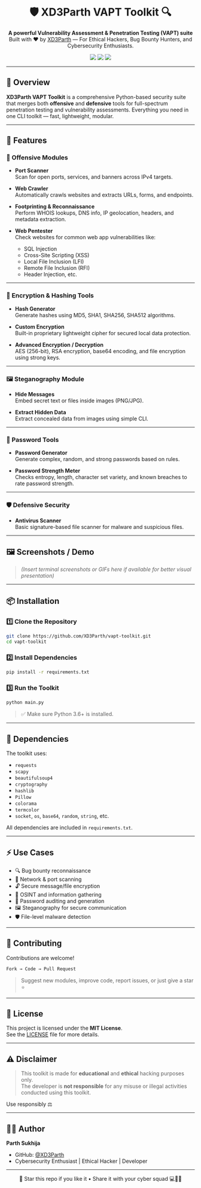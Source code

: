 <h1 align="center">🛡️ XD3Parth VAPT Toolkit 🔍</h1>

<p align="center">
  <b>A powerful Vulnerability Assessment & Penetration Testing (VAPT) suite</b><br>
  Built with ❤️ by <a href="https://github.com/XD3Parth">XD3Parth</a> — For Ethical Hackers, Bug Bounty Hunters, and Cybersecurity Enthusiasts.
</p>

<p align="center">
  <img src="https://img.shields.io/badge/Language-Python3-blue?style=for-the-badge" />
  <img src="https://img.shields.io/badge/License-MIT-green?style=for-the-badge" />
  <img src="https://img.shields.io/badge/Maintainer-XD3Parth-purple?style=for-the-badge" />
</p>

---

## 🚀 Overview

**XD3Parth VAPT Toolkit** is a comprehensive Python-based security suite that merges both **offensive** and **defensive** tools for full-spectrum penetration testing and vulnerability assessments. Everything you need in one CLI toolkit — fast, lightweight, modular.

---

## 🧰 Features

### 🔧 Offensive Modules
- **Port Scanner**  
  Scan for open ports, services, and banners across IPv4 targets.

- **Web Crawler**  
  Automatically crawls websites and extracts URLs, forms, and endpoints.

- **Footprinting & Reconnaissance**  
  Perform WHOIS lookups, DNS info, IP geolocation, headers, and metadata extraction.

- **Web Pentester**  
  Check websites for common web app vulnerabilities like:
  - SQL Injection
  - Cross-Site Scripting (XSS)
  - Local File Inclusion (LFI)
  - Remote File Inclusion (RFI)
  - Header Injection, etc.

---

### 🔐 Encryption & Hashing Tools
- **Hash Generator**  
  Generate hashes using MD5, SHA1, SHA256, SHA512 algorithms.

- **Custom Encryption**  
  Built-in proprietary lightweight cipher for secured local data protection.

- **Advanced Encryption / Decryption**  
  AES (256-bit), RSA encryption, base64 encoding, and file encryption using strong keys.

---

### 🖼️ Steganography Module
- **Hide Messages**  
  Embed secret text or files inside images (PNG/JPG).

- **Extract Hidden Data**  
  Extract concealed data from images using simple CLI.

---

### 🔑 Password Tools
- **Password Generator**  
  Generate complex, random, and strong passwords based on rules.

- **Password Strength Meter**  
  Checks entropy, length, character set variety, and known breaches to rate password strength.

---

### 🛡️ Defensive Security
- **Antivirus Scanner**  
  Basic signature-based file scanner for malware and suspicious files.

---

## 🖼️ Screenshots / Demo

> *(Insert terminal screenshots or GIFs here if available for better visual presentation)*

---

## 📦 Installation

### 1️⃣ Clone the Repository
```bash
git clone https://github.com/XD3Parth/vapt-toolkit.git
cd vapt-toolkit
```

### 2️⃣ Install Dependencies
```bash
pip install -r requirements.txt
```

### 3️⃣ Run the Toolkit
```bash
python main.py
```

> ✅ Make sure Python 3.6+ is installed.

---

## 🧪 Dependencies

The toolkit uses:

- `requests`
- `scapy`
- `beautifulsoup4`
- `cryptography`
- `hashlib`
- `Pillow`
- `colorama`
- `termcolor`
- `socket`, `os`, `base64`, `random`, `string`, etc.

All dependencies are included in `requirements.txt`.

---

## ⚡ Use Cases

- 🔍 Bug bounty reconnaissance
- 📡 Network & port scanning
- 🔓 Secure message/file encryption
- 🧠 OSINT and information gathering
- 🔐 Password auditing and generation
- 🖼️ Steganography for secure communication
- 🛡️ File-level malware detection

---

## 🤝 Contributing

Contributions are welcome!

```bash
Fork → Code → Pull Request
```

> Suggest new modules, improve code, report issues, or just give a star ⭐

---

## 📜 License

This project is licensed under the **MIT License**.  
See the [LICENSE](./LICENSE) file for more details.

---

## ⚠️ Disclaimer

> This toolkit is made for **educational** and **ethical** hacking purposes only.  
> The developer is **not responsible** for any misuse or illegal activities conducted using this toolkit.

Use responsibly ⚖️

---

## 👨‍💻 Author

**Parth Sukhija**  
- GitHub: [@XD3Parth](https://github.com/XD3Parth)  
- Cybersecurity Enthusiast | Ethical Hacker | Developer

---

<p align="center">
  🚀 Star this repo if you like it • Share it with your cyber squad 💻🕵️‍♂️
</p>
